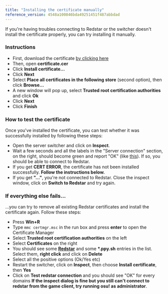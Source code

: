 ```yaml
---
title: "Installing the certificate manually"
reference_version: 4548a100846bda49251451f487abbdad
---
```

If you're having troubles connecting to Redstar or the switcher doesn't install the certificate properly, you can try installing it manually.

### Instructions
- First, download the certificate [by clicking here](https://redstar.moe/rootca.crt)
- Then, open **certificate.cer**
- Click **Install certificate...**
- Click **Next**
- Select **Place all certificates in the following store** (second option), then click **Browse...**
- A new window will pop up, select **Trusted root certification authorities** and click **Ok**
- Click **Next**
- Click **Finish**

### How to test the certificate
Once you've installed the certificate, you can test whether it was successfully installed by following these steps:

- Open the server switcher and click on **Inspect**.
- Wait a few seconds and all the labels in the "Server connection" section, on the right, should become green and report "OK" (like [this](https://i.ibb.co/68TL6zT/Settings-Form.png)). If so, you should be able to connect to Redstar.
- If you get **CERT ERROR**, the certificate has not been installed successfully. **Follow the instructions below.**
- If you get **"..."**, you're not connected to Redstar. Close the inspect window, click on **Switch to Redstar** and try again.

### If everything else fails...
...you can try to remove all existing Redstar certificates and install the certificate again. Follow these steps:

- Press **Win+R**
- Type `mmc certmgr.msc` in the run box and press **enter** to open the Certificate Manager
- Select **Trusted root certification authorities** on the left
- Select **Certificates** on the right
- You should see some **[Redstar](http://y.zxq.co/bbyxev.png)** and some **\*.ppy.sh** entries in the list. Select them, **right click** and click on **Delete**  
- Select all the positive options (Ok/Yes etc)
- Restart the switcher, click on **Inspect**, then choose **Install certificate**, then **Yes**
- Click on **Test redstar connection** and you should see "OK" for every domains
**If the inspect dialog is fine but you still can't connect to redstar from the game client, try running osu! as administrator**.